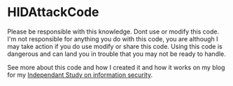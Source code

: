 # HIDAttackCode
Please be responsible with this knowledge. Dont use or modify this code. I'm not responsible for anything you do with this code, you are although I may take action if you do use modify or share this code. Using this code is dangerous and can land you in trouble that you may not be ready to handle.

See more about this code and how I created it and how it works on my blog for my [Independant Study on information security](https://ewilber.sites.da.org/2022/12/19/my-final-project/).
